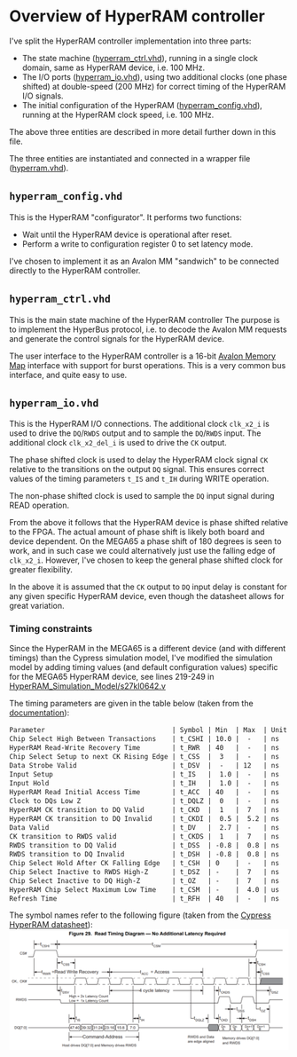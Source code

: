 # Overview of HyperRAM controller

I've split the HyperRAM controller implementation into three parts:

* The state machine ([hyperram\_ctrl.vhd](hyperram_ctrl.vhd)), running in a
  single clock domain, same as HyperRAM device, i.e. 100 MHz.
* The I/O ports ([hyperram\_io.vhd](hyperram_io.vhd)), using two additional
  clocks (one phase shifted) at double-speed (200 MHz) for correct timing of
  the HyperRAM I/O signals.
* The initial configuration of the HyperRAM
  ([hyperram\_config.vhd](hyperram_config.vhd)), running at the HyperRAM clock
  speed, i.e. 100 MHz.

The above three entities are described in more detail further down in this
file.

The three entities are instantiated and connected in a wrapper
file ([hyperram.vhd](hyperram.vhd)).

## `hyperram_config.vhd`

This is the HyperRAM "configurator".
It performs two functions:

* Wait until the HyperRAM device is operational after reset.
* Perform a write to configuration register 0 to set latency mode.

I've chosen to implement it as an Avalon MM "sandwich" to be connected
directly to the HyperRAM controller.

## `hyperram_ctrl.vhd`

This is the main state machine of the HyperRAM controller
The purpose is to implement the HyperBus protocol, i.e.
to decode the Avalon MM requests and generate the control
signals for the HyperRAM device.

The user interface to the HyperRAM controller is a 16-bit [Avalon Memory
Map](doc/Avalon_Interface_Specifications.pdf) interface with support for burst
operations.  This is a very common bus interface, and quite easy to use.

## `hyperram_io.vhd`

This is the HyperRAM I/O connections.  The additional clock `clk_x2_i` is used
to drive the `DQ`/`RWDS` output and to sample the `DQ`/`RWDS` input.  The additional
clock `clk_x2_del_i` is used to drive the `CK` output.

The phase shifted clock is used to delay the HyperRAM clock signal `CK`
relative to the transitions on the output `DQ` signal. This ensures correct
values of the timing parameters `t_IS` and `t_IH` during WRITE operation.

The non-phase shifted clock is used to sample the `DQ` input signal during READ
operation.

From the above it follows that the HyperRAM device is phase shifted relative to
the FPGA. The actual amount of phase shift is likely both board and device
dependent. On the MEGA65 a phase shift of 180 degrees is seen to work, and in
such case we could alternatively just use the falling edge of `clk_x2_i`.
However, I've chosen to keep the general phase shifted clock for greater
flexibility.

In the above it is assumed that the `CK` output to `DQ` input delay is constant
for any given specific HyperRAM device, even though the datasheet allows for
great variation.

### Timing constraints

Since the HyperRAM in the MEGA65 is a different device (and with
different timings) than the Cypress simulation model, I've modified the
simulation model by adding timing values (and default configuration values)
specific for the MEGA65 HyperRAM device, see lines 219-249 in
[HyperRAM\_Simulation\_Model/s27kl0642.v](../../HyperRAM_Simulation_Model/s27kl0642.v)

The timing parameters are given in the table below (taken from the
[documentation](../../doc/66-67WVH8M8ALL-BLL-938852.pdf)):

```
Parameter                                | Symbol | Min  | Max  | Unit
Chip Select High Between Transactions    | t_CSHI | 10.0 |  -   | ns
HyperRAM Read-Write Recovery Time        | t_RWR  | 40   |  -   | ns
Chip Select Setup to next CK Rising Edge | t_CSS  |  3   |  -   | ns
Data Strobe Valid                        | t_DSV  |  -   | 12   | ns
Input Setup                              | t_IS   |  1.0 |  -   | ns
Input Hold                               | t_IH   |  1.0 |  -   | ns
HyperRAM Read Initial Access Time        | t_ACC  | 40   |  -   | ns
Clock to DQs Low Z                       | t_DQLZ |  0   |  -   | ns
HyperRAM CK transition to DQ Valid       | t_CKD  |  1   |  7   | ns
HyperRAM CK transition to DQ Invalid     | t_CKDI |  0.5 |  5.2 | ns
Data Valid                               | t_DV   |  2.7 |  -   | ns
CK transition to RWDS valid              | t_CKDS |  1   |  7   | ns
RWDS transition to DQ Valid              | t_DSS  | -0.8 |  0.8 | ns
RWDS transition to DQ Invalid            | t_DSH  | -0.8 |  0.8 | ns
Chip Select Hold After CK Falling Edge   | t_CSH  | 0    |  -   | ns
Chip Select Inactive to RWDS High-Z      | t_DSZ  | -    |  7   | ns
Chip Select Inactive to DQ High-Z        | t_OZ   | -    |  7   | ns
HyperRAM Chip Select Maximum Low Time    | t_CSM  | -    |  4.0 | us
Refresh Time                             | t_RFH  | 40   |  -   | ns
```

The symbol names refer to the following figure (taken from the [Cypress HyperRAM datasheet](../../doc/s27kl0642.pdf)):
![timing diagram](../../doc/Timing_Diagram.png)


